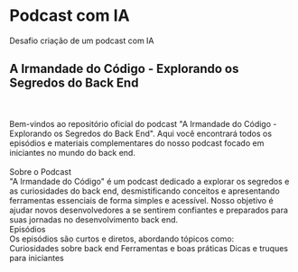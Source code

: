 # Podcast com IA
Desafio criação de um podcast com IA
## A Irmandade do Código - Explorando os Segredos do Back End
<br>
<br>
Bem-vindos ao repositório oficial do podcast "A Irmandade do Código - Explorando os Segredos do Back End". Aqui você encontrará todos os episódios e materiais complementares do nosso podcast focado em iniciantes no mundo do back end.
<br><br>
Sobre o Podcast
<br>
"A Irmandade do Código" é um podcast dedicado a explorar os segredos e as curiosidades do back end, desmistificando conceitos e apresentando ferramentas essenciais de forma simples e acessível. Nosso objetivo é ajudar novos desenvolvedores a se sentirem confiantes e preparados para suas jornadas no desenvolvimento back end.
<br>
Episódios
<br>
Os episódios são curtos e diretos, abordando tópicos como:
<br>
Curiosidades sobre back end
Ferramentas e boas práticas
Dicas e truques para iniciantes
